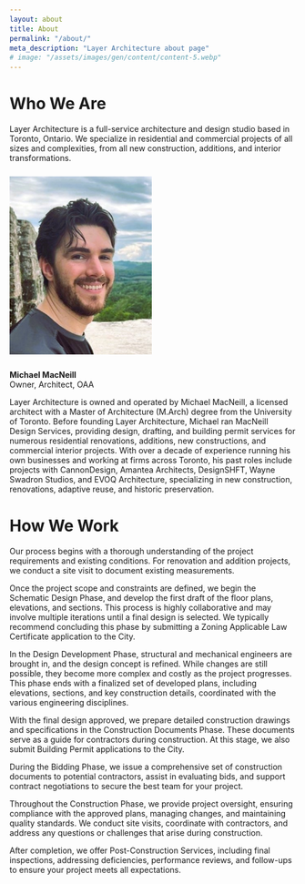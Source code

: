 ```yaml
---
layout: about
title: About
permalink: "/about/"
meta_description: "Layer Architecture about page"
# image: "/assets/images/gen/content/content-5.webp"
---
```

# Who We Are 
Layer Architecture is a full-service architecture and design studio based in Toronto, Ontario. We specialize in residential and commercial projects of all sizes and complexities, from all new construction, additions, and interior transformations.

<div class="row">
    <div class="col-md-4 text-center">
    <img src="/assets/images/team/Michael-2.jpg" alt="Michael MacNeill" style="max-width: 250px; margin-top: 10px; margin-bottom: 10px;">
    <p><strong>Michael MacNeill</strong><br>Owner, Architect, OAA</p>
  </div>
  <div class="col-md-8">
    <p>Layer Architecture is owned and operated by Michael MacNeill, a licensed architect with a Master of Architecture (M.Arch) degree from the University of Toronto. Before founding Layer Architecture, Michael ran MacNeill Design Services, providing design, drafting, and building permit services for numerous residential renovations, additions, new constructions, and commercial interior projects. With over a decade of experience running his own businesses and working at firms across Toronto, his past roles include projects with CannonDesign, Amantea Architects, DesignSHFT, Wayne Swadron Studios, and EVOQ Architecture, specializing in new construction, renovations, adaptive reuse, and historic preservation.</p>
  </div>
</div>



# How We Work 
Our process begins with a thorough understanding of the project requirements and existing conditions. For renovation and addition projects, we conduct a site visit to document existing measurements.

Once the project scope and constraints are defined, we begin the Schematic Design Phase, and develop the first draft of the floor plans, elevations, and sections. This process is highly collaborative and may involve multiple iterations until a final design is selected. We typically recommend concluding this phase by submitting a Zoning Applicable Law Certificate application to the City. 

In the Design Development Phase, structural and mechanical engineers are brought in, and the design concept is refined. While changes are still possible, they become more complex and costly as the project progresses. This phase ends with a finalized set of developed plans, including elevations, sections, and key construction details, coordinated with the various engineering disciplines.

With the final design approved, we prepare detailed construction drawings and specifications in the Construction Documents Phase. These documents serve as a guide for contractors during construction. At this stage, we also submit Building Permit applications to the City.

During the Bidding Phase, we issue a comprehensive set of construction documents to potential contractors, assist in evaluating bids, and support contract negotiations to secure the best team for your project.

Throughout the Construction Phase, we provide project oversight, ensuring compliance with the approved plans, managing changes, and maintaining quality standards. We conduct site visits, coordinate with contractors, and address any questions or challenges that arise during construction.

After completion, we offer Post-Construction Services, including final inspections, addressing deficiencies, performance reviews, and follow-ups to ensure your project meets all expectations.

